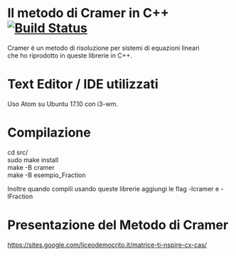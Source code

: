 
# Il metodo di Cramer in C++ [![Build Status](https://travis-ci.org/SourceCode2/matrici_Cramer.svg?branch=master)](https://travis-ci.org/SourceCode2/matrici_Cramer)
Cramer è un metodo di risoluzione per sistemi di equazioni lineari  
che ho riprodotto in queste librerie in C++.

# Text Editor / IDE utilizzati
Uso Atom su Ubuntu 17.10 con i3-wm.

# Compilazione
cd src/  
sudo make install  
make -B cramer  
make -B esempio_Fraction  

Inoltre quando compili usando queste librerie aggiungi le flag -lcramer e -lFraction    

# Presentazione del Metodo di Cramer
https://sites.google.com/liceodemocrito.it/matrice-ti-nspire-cx-cas/  
